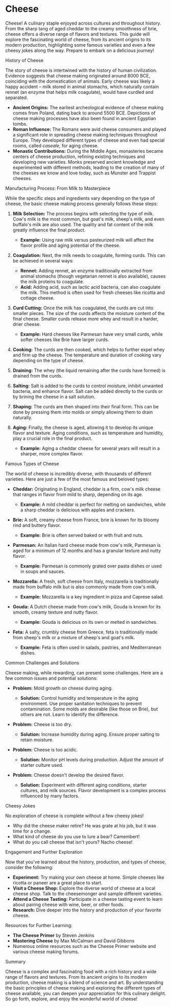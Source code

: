 # Cheese

Cheese! A culinary staple enjoyed across cultures and throughout history. From the sharp tang of aged cheddar to the creamy smoothness of brie, cheese offers a diverse range of flavors and textures. This guide will explore the fascinating world of cheese, from its ancient origins to its modern production, highlighting some famous varieties and even a few cheesy jokes along the way. Prepare to embark on a delicious journey!

History of Cheese

The story of cheese is intertwined with the history of human civilization. Evidence suggests that cheese making originated around 8000 BCE, coinciding with the domestication of animals. Early cheese was likely a happy accident – milk stored in animal stomachs, which naturally contain rennet (an enzyme that helps milk coagulate), would have curdled and separated.

*   **Ancient Origins:** The earliest archeological evidence of cheese making comes from Poland, dating back to around 5500 BCE. Depictions of cheese making processes have also been found in ancient Egyptian tombs.
*   **Roman Influence:** The Romans were avid cheese consumers and played a significant role in spreading cheese making techniques throughout Europe. They developed different types of cheese and even had special rooms, called *caseale*, for aging cheese.
*   **Monastic Contributions:** During the Middle Ages, monasteries became centers of cheese production, refining existing techniques and developing new varieties. Monks preserved ancient knowledge and experimented with different methods, leading to the creation of many of the cheeses we know and love today, such as Munster and Trappist cheeses.

Manufacturing Process: From Milk to Masterpiece

While the specific steps and ingredients vary depending on the type of cheese, the basic cheese making process generally follows these steps:

1.  **Milk Selection:** The process begins with selecting the type of milk. Cow's milk is the most common, but goat's milk, sheep's milk, and even buffalo's milk are also used. The quality and fat content of the milk greatly influence the final product.
    *   **Example:** Using raw milk versus pasteurized milk will affect the flavor profile and aging potential of the cheese.

2.  **Coagulation:** Next, the milk needs to coagulate, forming curds. This can be achieved in several ways:
    *   **Rennet:** Adding rennet, an enzyme traditionally extracted from animal stomachs (though vegetarian rennet is also available), causes the milk proteins to coagulate.
    *   **Acid:** Adding acid, such as lactic acid bacteria, can also coagulate the milk. This method is often used for fresh cheeses like ricotta and cottage cheese.

3.  **Curd Cutting:** Once the milk has coagulated, the curds are cut into smaller pieces. The size of the curds affects the moisture content of the final cheese. Smaller curds release more whey and result in a harder, drier cheese.
    *   **Example:** Hard cheeses like Parmesan have very small curds, while softer cheeses like Brie have larger curds.

4.  **Cooking:** The curds are then cooked, which helps to further expel whey and firm up the cheese. The temperature and duration of cooking vary depending on the type of cheese.

5.  **Draining:** The whey (the liquid remaining after the curds have formed) is drained from the curds.

6.  **Salting:** Salt is added to the curds to control moisture, inhibit unwanted bacteria, and enhance flavor. Salt can be added directly to the curds or by brining the cheese in a salt solution.

7.  **Shaping:** The curds are then shaped into their final form. This can be done by pressing them into molds or simply allowing them to drain naturally.

8.  **Aging:** Finally, the cheese is aged, allowing it to develop its unique flavor and texture. Aging conditions, such as temperature and humidity, play a crucial role in the final product.
    *   **Example:** Aging a cheddar cheese for several years will result in a sharper, more complex flavor.

Famous Types of Cheese

The world of cheese is incredibly diverse, with thousands of different varieties. Here are just a few of the most famous and beloved types:

*   **Cheddar:** Originating in England, cheddar is a firm, cow's milk cheese that ranges in flavor from mild to sharp, depending on its age.
    *   **Example:** A mild cheddar is perfect for melting on sandwiches, while a sharp cheddar is delicious with apples and crackers.

*   **Brie:** A soft, creamy cheese from France, brie is known for its bloomy rind and buttery flavor.
    *   **Example:** Brie is often served baked or with fruit and nuts.

*   **Parmesan:** An Italian hard cheese made from cow's milk, Parmesan is aged for a minimum of 12 months and has a granular texture and nutty flavor.
    *   **Example:** Parmesan is commonly grated over pasta dishes or used in soups and sauces.

*   **Mozzarella:** A fresh, soft cheese from Italy, mozzarella is traditionally made from buffalo milk but is also commonly made from cow's milk.
    *   **Example:** Mozzarella is a key ingredient in pizza and Caprese salad.

*   **Gouda:** A Dutch cheese made from cow's milk, Gouda is known for its smooth, creamy texture and nutty flavor.
    *   **Example:** Gouda is delicious on its own or melted in sandwiches.

*   **Feta:** A salty, crumbly cheese from Greece, feta is traditionally made from sheep's milk or a mixture of sheep's and goat's milk.
    *   **Example:** Feta is often used in salads, pastries, and Mediterranean dishes.

Common Challenges and Solutions

Cheese making, while rewarding, can present some challenges. Here are a few common issues and potential solutions:

*   **Problem:** Mold growth on cheese during aging.
    *   **Solution:** Control humidity and temperature in the aging environment. Use proper sanitation techniques to prevent contamination. Some molds are desirable (like those on Brie), but others are not. Learn to identify the difference.

*   **Problem:** Cheese is too dry.
    *   **Solution:** Increase humidity during aging. Ensure proper salting to retain moisture.

*   **Problem:** Cheese is too acidic.
    *   **Solution:** Monitor pH levels during production. Adjust the amount of starter culture used.

*   **Problem:** Cheese doesn't develop the desired flavor.
    *   **Solution:** Experiment with different aging conditions, starter cultures, and milk sources. Flavor development is a complex process influenced by many factors.

Cheesy Jokes

No exploration of cheese is complete without a few cheesy jokes!

*   Why did the cheese maker retire? He was grate at his job, but it was time for a change.
*   What kind of cheese do you use to lure a bear? Camembert!
*   What do you call cheese that isn't yours? Nacho cheese!

Engagement and Further Exploration

Now that you've learned about the history, production, and types of cheese, consider the following:

*   **Experiment:** Try making your own cheese at home. Simple cheeses like ricotta or paneer are a great place to start.
*   **Visit a Cheese Shop:** Explore the diverse world of cheese at a local cheese shop. Talk to the cheesemonger and sample different varieties.
*   **Attend a Cheese Tasting:** Participate in a cheese tasting event to learn about pairing cheese with wine, beer, or other foods.
*   **Research:** Dive deeper into the history and production of your favorite cheese.

Resources for Further Learning:

*   **The Cheese Primer** by Steven Jenkins
*   **Mastering Cheese** by Max McCalman and David Gibbons
*   Numerous online resources such as the Cheese Primer website and various cheese making forums.

Summary

Cheese is a complex and fascinating food with a rich history and a wide range of flavors and textures. From its ancient origins to its modern production, cheese making is a blend of science and art. By understanding the basic principles of cheese making and exploring the different types of cheese available, you can deepen your appreciation for this culinary delight. So go forth, explore, and enjoy the wonderful world of cheese!
